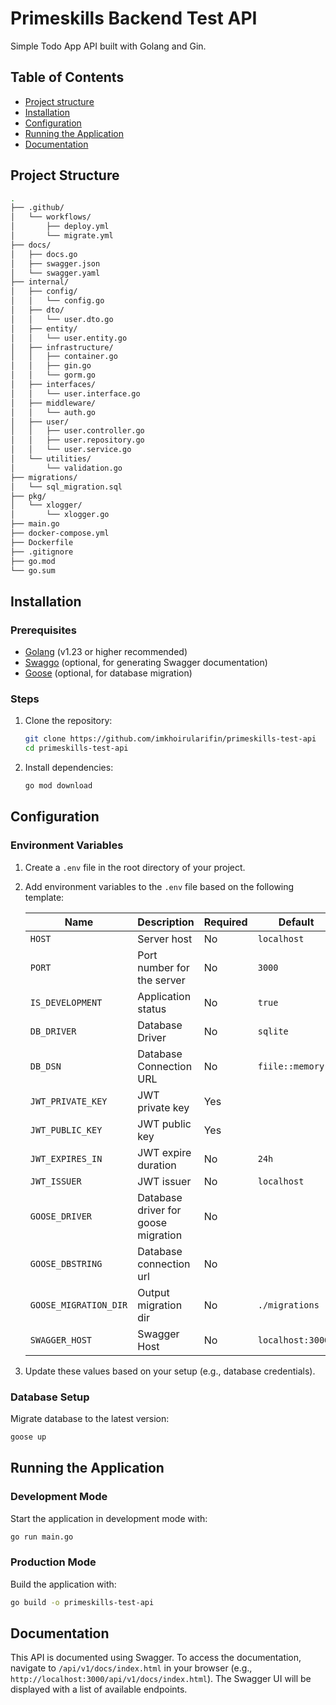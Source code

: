 # Primeskills Backend Test API

Simple Todo App API built with Golang and Gin.

## Table of Contents

- [Project structure](#project-structure)
- [Installation](#installation)
- [Configuration](#configuration)
- [Running the Application](#running-the-application)
- [Documentation](#documentation)

## Project Structure

```bash
.
├── .github/
│   └── workflows/
│       ├── deploy.yml
│       └── migrate.yml
├── docs/
│   ├── docs.go
│   ├── swagger.json
│   └── swagger.yaml
├── internal/
│   ├── config/
│   │   └── config.go
│   ├── dto/
│   │   └── user.dto.go
│   ├── entity/
│   │   └── user.entity.go
│   ├── infrastructure/
│   │   ├── container.go
│   │   ├── gin.go
│   │   └── gorm.go
│   ├── interfaces/
│   │   └── user.interface.go
│   ├── middleware/
│   │   └── auth.go
│   ├── user/
│   │   ├── user.controller.go
│   │   ├── user.repository.go
│   │   └── user.service.go
│   └── utilities/
│       └── validation.go
├── migrations/
│   └── sql_migration.sql
├── pkg/
│   └── xlogger/
│       └── xlogger.go
├── main.go
├── docker-compose.yml
├── Dockerfile
├── .gitignore
├── go.mod
└── go.sum
```

## Installation

### Prerequisites

- [Golang](https://go.dev/doc/install) (v1.23 or higher recommended)
- [Swaggo](https://github.com/swaggo/gin-swagger) (optional, for generating Swagger documentation)
- [Goose](https://github.com/pressly/goose) (optional, for database migration)

### Steps

1. Clone the repository:

   ```bash
   git clone https://github.com/imkhoirularifin/primeskills-test-api
   cd primeskills-test-api
   ```

2. Install dependencies:

   ```bash
   go mod download
   ```

## Configuration

### Environment Variables

1. Create a `.env` file in the root directory of your project.
2. Add environment variables to the `.env` file based on the following template:

   | Name                  | Description                         | Required | Default           |
   | --------------------- | ----------------------------------- | -------- | ----------------- |
   | `HOST`                | Server host                         | No       | `localhost`       |
   | `PORT`                | Port number for the server          | No       | `3000`            |
   | `IS_DEVELOPMENT`      | Application status                  | No       | `true`            |
   | `DB_DRIVER`           | Database Driver                     | No       | `sqlite`          |
   | `DB_DSN`              | Database Connection URL             | No       | `fiile::memory:?` |
   | `JWT_PRIVATE_KEY`     | JWT private key                     | Yes      |                   |
   | `JWT_PUBLIC_KEY`      | JWT public key                      | Yes      |                   |
   | `JWT_EXPIRES_IN`      | JWT expire duration                 | No       | `24h`             |
   | `JWT_ISSUER`          | JWT issuer                          | No       | `localhost`       |
   | `GOOSE_DRIVER`        | Database driver for goose migration | No       |                   |
   | `GOOSE_DBSTRING`      | Database connection url             | No       |                   |
   | `GOOSE_MIGRATION_DIR` | Output migration dir                | No       | `./migrations`    |
   | `SWAGGER_HOST`        | Swagger Host                        | No       | `localhost:3000`  |

3. Update these values based on your setup (e.g., database credentials).

### Database Setup

Migrate database to the latest version:

```bash
goose up
```

## Running the Application

### Development Mode

Start the application in development mode with:

```bash
go run main.go
```

### Production Mode

Build the application with:

```bash
go build -o primeskills-test-api
```

## Documentation

This API is documented using Swagger. To access the documentation, navigate to `/api/v1/docs/index.html` in your browser (e.g., `http://localhost:3000/api/v1/docs/index.html`). The Swagger UI will be displayed with a list of available endpoints.
